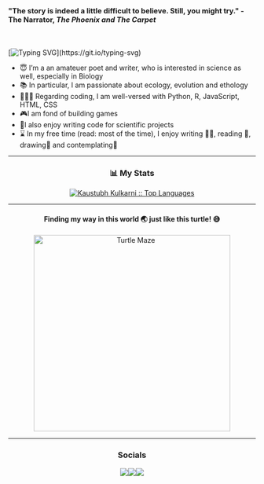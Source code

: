 <h2><sub><sup>"The story is indeed a little difficult to believe. Still, you might try." - The Narrator, <i>The Phoenix and The Carpet</i> </sup></sub></h2>
<br>

[![Typing SVG](https://readme-typing-svg.herokuapp.com?font=ComicSans&size=25&duration=2000&pause=100&color=FFD700&width=435&lines=👋🏻+Hi,+I’m+Kaustubh!;Welcome+to+my+Github+profile!)](https://git.io/typing-svg)

- 😇 I’m a an amateuer poet and writer, who is interested in science as well, especially in Biology
- 📚 In particular, I am passionate about ecology, evolution and ethology
- 👨🏻‍💻 Regarding coding, I am well-versed with Python, R, JavaScript, HTML, CSS
- 🎮I am fond of building games
- 🧬I also enjoy writing code for scientific projects
- ⌛ In my free time (read: most of the time), I enjoy writing ✍🏻, reading 📖, drawing🎨 and contemplating💭

___

<div align="center">
  <h3> 📊 My Stats </h3>
  <a href="https://github.com/Kaustubh522/">
  <img src="https://github-readme-stats.vercel.app/api/top-langs/?username=Kaustubh522&layout=compact&theme=dark" alt="Kaustubh Kulkarni :: Top Languages">
  </a>
</div>

___

 <h4 align="center"> Finding my way in this world 🌏 just like this turtle! 😅 </h4>
 
<div align="center">
  <a href="https://github.com/Kaustubh522/Maze-Solving-Algorithm">
    <img align="center" src="https://user-images.githubusercontent.com/80163660/209428031-54859655-9724-4712-87cd-2c92a7545073.gif" alt="Turtle Maze" height=400 width=400/>
  </a>
</div>

___

<!---Socials--->
<h3 align="center"> Socials </h3>

<div align="center"> 
<code><a href="https://www.github.com/Kaustubh522" target="_blank" rel="noreferrer"><img src="https://img.icons8.com/nolan/48/github.png" /></a><a href="https://www.linkedin.com/in/kaustubh-kulkarni-047019241" target="_blank" rel="noreferrer"><img src="https://img.icons8.com/fluency/48/null/linkedin.png" /></a><a href="https://twitter.com/pentathis2002" target="_blank" rel="noreferrer"><img src="https://img.icons8.com/fluency/48/null/twitter.png" /></a></code>
</div>

</div>


<!---
Kaustubh522/Kaustubh522 is a ✨ special ✨ repository because its `README.md` (this file) appears on your GitHub profile.
You can click the Preview link to take a look at your changes.
--->
